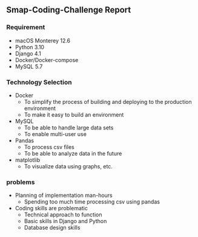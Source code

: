 ## Smap-Coding-Challenge Report

### Requirement
- macOS Monterey 12.6
- Python 3.10
- Django 4.1
- Docker/Docker-compose
- MySQL 5.7

### Technology Selection

- Docker
  - To simplify the process of building and deploying to the production environment
  - To make it easy to build an environment
- MySQL
  - To be able to handle large data sets 
  - To enable multi-user use
- Pandas
  - To process csv files
  - To be able to analyze data in the future
- matplotlib 
  - To visualize data using graphs, etc.

### problems

- Planning of implementation man-hours
  - Spending too much time processing csv using pandas
- Coding skills are problematic
  - Technical approach to function
  - Basic skills in Django and Python
  - Database design skills
